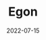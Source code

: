 ---
title: "Egon"
authors:
- Vincent Cavez
- Gustave Cortal
- Corentin Loubet
- Vénissia Kay
- Ignacio Baltazar Pérez Messina
date: "2022-07-15"

publication: "Université Paris-Saclay"

links:
    pdf: 'https://repositum.tuwien.at/bitstream/20.500.12708/153390/1/other-146671.pdf'
    website: http://hdl.handle.net/20.500.12708/153390
    video: https://youtu.be/2eCg7FHQp2I
---